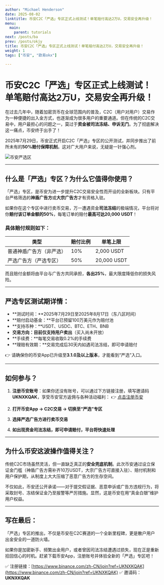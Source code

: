 ```yaml
---
author: "Michael Henderson"
date: 2025-08-02
linktitle: 币安C2C「严选」专区正式上线测试！单笔赔付高达2万U，交易安全再升级！
menu:
  main:
    parent: tutorials
next: /posts/ba
prev: /posts/okjy
title: 币安C2C「严选」专区正式上线测试！单笔赔付高达2万U，交易安全再升级！
weight: 1
tags: ["币安", "欧易okx"]

---
```


# 币安C2C「严选」专区正式上线测试！单笔赔付高达2万U，交易安全再升级！

在过去几年中，随着加密货币在全球范围内的普及，C2C（用户对用户）交易作为一种便捷的出入金方式，也逐渐成为很多用户的重要通道。但在传统的C2C交易中，用户最担心的问题之一，莫过于**资金被司法冻结、申诉无门**。为了彻底解决这一痛点，币安终于出手了！

2025年7月29日，币安正式开启C2C「严选」专区的公开测试，并同步推出了前所未有的**50%赔付保障机制**。这对广大用户来说，无疑是一针强心剂。

![币安严选区](https://i.mji.rip/2025/08/03/1479bb50a5272c9f8cdb6226d58d3708.jpeg "币安严选区")

---

## 什么是「严选」专区？为什么它值得你使用？

「严选」专区，是币安为进一步提升C2C交易安全性而开设的全新板块。只有平台严格筛选的**神盾广告方**或**大宗广告方**才有资格入驻。

如果你在这个专区中进行卖币交易，万一遭遇资金**司法冻结**的极端情况，平台将对你**赔付该订单金额的50%**，每笔订单的赔付**最高可达20,000 USDT**！

### 具体赔付规则如下：

| 类型           | 赔付比例 | 单笔上限        |
| ------------ | ---- | ----------- |
| 普通神盾广告方（非严选） | 10%  | 2,000 USDT  |
| 严选广告方（严选专区）  | 50%  | 20,000 USDT |

而且赔付金额将由平台与广告方共同承担，**各出25%**，最大限度降低你的损失风险。

---

## 严选专区测试期详情：

* \*\*测试时间：\*\*2025年7月29日至2025年8月17日（东八区时间）
* \*\*赔付启动基金：\*\*平台已预留100万美元作为赔付池
* \*\*支持币种：\*\*USDT、USDC、BTC、ETH、BNB
* **交易方向：**目前仅支持**用户卖出**（买入尚未开放）
* \*\*手续费：\*\*每笔交易收取0.2%的手续费
* \*\*理赔有效期：\*\*交易完成后30天内如遇司法冻结，即可申请赔付

👉 请确保你的币安App已升级至**3.1.0及以上版本**，才能看到“严选”入口。

---

## 如何参与？

1. **注册币安账号**：如果你还没有账号，可以通过下方链接注册，填写邀请码 **UKNXKQAK**，享受币安官方返佣与各种活动福利：
   👉 [点击注册币安](https://www.binance.com/zh-CN/join?ref=UKNXKQAK)

2. **打开币安App → C2C交易 → 切换至“严选”专区**

3. **选择严选广告方进行卖币交易**

4. **如出现资金司法冻结，即可申请赔付，平台将快速处理**

---

## 为什么币安这波操作值得关注？

传统C2C市场虽然灵活，但一直缺乏真正的**安全兜底机制**。此次币安通过设立保证金门槛（神盾广告方需补齐10万USDT，大宗广告方可直接入驻）、赔付机制和用户保护期，从制度上大大压缩了恶意广告方的生存空间。

不仅如此，币安还公开承诺——对于提交假证据、恶意申诉或广告方违规行为，将采取封号、冻结保证金乃至报警等严厉措施。显然，这是币安在用“真金白银”维护用户权益。

---

## 写在最后：

「严选」专区的推出，不仅是币安在C2C赛道的一个全新里程碑，更是散户用户出金安全的一道防火墙。

如果你是加密新手、频繁出金用户，或者曾因司法冻结遭遇过损失，现在正是重新拾回信心的时机。赶紧下载币安App，注册账号并体验全新的「严选」专区吧！

✅ 注册链接：[https://www.binance.com/zh-CN/join?ref=UKNXKQAK](https://www.binance.com/zh-CN/join?ref=UKNXKQAK)
✅ 邀请码：**UKNXKQAK**
